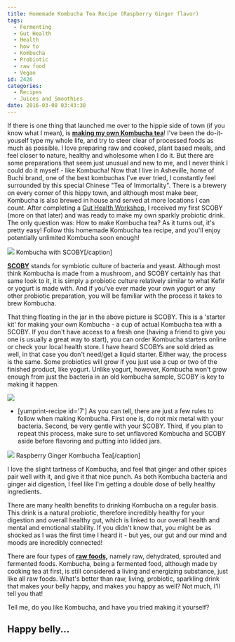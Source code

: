 ```yaml
---
title: Homemade Kombucha Tea Recipe (Raspberry Ginger flavor)
tags:
  - Fermenting
  - Gut Health
  - Health
  - how to
  - Kombucha
  - Probiotic
  - raw food
  - Vegan
id: 2426
categories:
  - Recipes
  - Juices and Smoothies
date: 2016-03-08 03:43:30
---
```


If there is one thing that launched me over to the hippie side of town (if you know what I mean), is <span style="text-decoration: underline;">**making my own Kombucha tea**</span>! I've been the do-it-youself type my whole life, and try to steer&nbsp;clear of processed foods as much as possible. I love preparing raw and cooked, plant based meals, and feel closer to nature, healthy and wholesome when I do it. But there are some preparations that seem just unusual and new to me, and I never think I could do it myself - like Kombucha! Now that I live in Asheville, home of Buchi brand, one of the best kombuchas I've ever tried, I constantly feel surrounded by&nbsp;this special Chinese "Tea of Immortality". There is a brewery on every corner of this hippy town, and although most make&nbsp;beer, Kombucha is also brewed in house and served at more locations I can count. After completing a <span style="text-decoration: underline;">Gut Health Workshop</span>, I received my first SCOBY (more on that later) and was ready to make my own sparkly probiotic drink. The only question was: How to make Kombucha tea? As it turns out, it's pretty easy! Follow this homemade Kombucha tea recipe, and you'll enjoy potentially unlimited Kombucha soon enough!

![](/images/kombucha7.jpg) Kombucha with SCOBY[/caption]

<span style="text-decoration: underline;">**SCOBY**</span>&nbsp;stands for symbiotic culture of bacteria and yeast. Although most think Kombucha is made from a mushroom, and SCOBY certainly has that same look to it, it is simply a probiotic culture relatively similar to what Kefir or yogurt is made with. And if you've ever made your own yogurt or any other probiotic preparation, you will be familiar with the process it takes to brew Kombucha.&nbsp;

That thing floating in the jar in the above picture is SCOBY. This is a 'starter kit' for making your own Kombucha - a cup of actual Kombucha tea with a SCOBY. If you don't have access to a fresh one (having a friend to give you one is usually a great way to start), you can order Kombucha starters online or check your local health store. I have heard SCOBYs are sold dried as well, in that case you don't need/get a liquid starter. Either way, the process is the same. Some probiotics will grow if you just use a cup or two of the finished product, like yogurt. Unlike yogurt, however, Kombucha won't grow enough from just the bacteria in an old kombucha sample, SCOBY is key to making it happen.&nbsp;

![](/images/kombucha6.jpg)

*   [yumprint-recipe id='7']
As you can tell, there are just a few rules to follow when making Kombucha. First one is, do not mix metal with your bacteria. Second, be very gentle with your SCOBY. Third, if you plan to repeat this process, make sure to set unflavored Kombucha and SCOBY aside before flavoring and putting into lidded jars.&nbsp;

![](/images/kombucha3.jpg) Raspberry Ginger Kombucha Tea[/caption]

I love the slight tartness of Kombucha, and feel that ginger and other spices pair well with it, and give it that nice punch. As both Kombucha bacteria and ginger aid digestion, I feel like I'm getting a double dose of belly healthy ingredients.&nbsp;

There are many health benefits to drinking Kombucha on a regular basis. This drink is a natural probiotic, therefore incredibly healthy for your digestion and overall healthy gut, which is linked to our overall health and mental and emotional stability. If you didn't know that, you might be as shocked as I was the first time I heard it - but yes, our gut and our mind and moods are incredibly connected!

There are four types of <span style="text-decoration: underline;">**raw foods,**</span> namely&nbsp;raw, dehydrated, sprouted and fermented foods. Kombucha, being a fermented food, although made by cooking tea at first, is still considered a living and energizing substance, just like all raw foods. What's better than raw, living, probiotic, sparkling drink that makes your belly happy, and makes you happy as well? Not much, I'll tell you that!

Tell me, do you like Kombucha, and have you tried making it yourself?

## Happy belly...

&nbsp;
